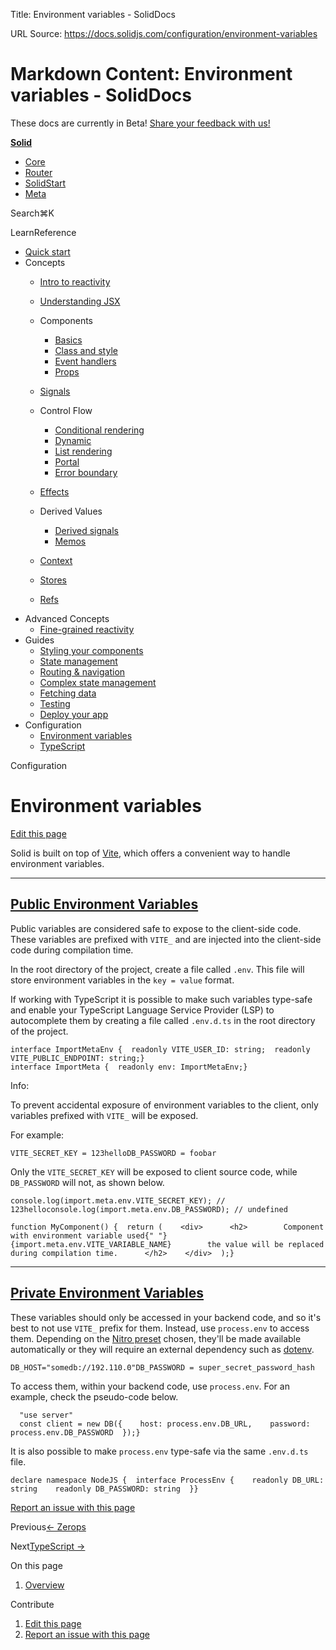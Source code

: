 Title: Environment variables - SolidDocs

URL Source: https://docs.solidjs.com/configuration/environment-variables

Markdown Content:
Environment variables - SolidDocs
===============

These docs are currently in Beta! [Share your feedback with us!](https://shr.link/pna6n)

[**Solid**](https://docs.solidjs.com/)

*   [Core](https://docs.solidjs.com/)
*   [Router](https://docs.solidjs.com/solid-router)
*   [SolidStart](https://docs.solidjs.com/solid-start)
*   [Meta](https://docs.solidjs.com/solid-meta)

Search⌘K[](https://github.com/solidjs/solid)[](https://discord.com/invite/solidjs)

LearnReference

*   [Quick start](https://docs.solidjs.com/quick-start)
*   Concepts
    *   [Intro to reactivity](https://docs.solidjs.com/concepts/intro-to-reactivity)
    *   [Understanding JSX](https://docs.solidjs.com/concepts/understanding-jsx)
    *   Components
        
        *   [Basics](https://docs.solidjs.com/concepts/components/basics)
        *   [Class and style](https://docs.solidjs.com/concepts/components/class-style)
        *   [Event handlers](https://docs.solidjs.com/concepts/components/event-handlers)
        *   [Props](https://docs.solidjs.com/concepts/components/props)
        
    *   [Signals](https://docs.solidjs.com/concepts/signals)
    *   Control Flow
        
        *   [Conditional rendering](https://docs.solidjs.com/concepts/control-flow/conditional-rendering)
        *   [Dynamic](https://docs.solidjs.com/concepts/control-flow/dynamic)
        *   [List rendering](https://docs.solidjs.com/concepts/control-flow/list-rendering)
        *   [Portal](https://docs.solidjs.com/concepts/control-flow/portal)
        *   [Error boundary](https://docs.solidjs.com/concepts/control-flow/error-boundary)
        
    *   [Effects](https://docs.solidjs.com/concepts/effects)
    *   Derived Values
        
        *   [Derived signals](https://docs.solidjs.com/concepts/derived-values/derived-signals)
        *   [Memos](https://docs.solidjs.com/concepts/derived-values/memos)
        
    *   [Context](https://docs.solidjs.com/concepts/context)
    *   [Stores](https://docs.solidjs.com/concepts/stores)
    *   [Refs](https://docs.solidjs.com/concepts/refs)
*   Advanced Concepts
    *   [Fine-grained reactivity](https://docs.solidjs.com/advanced-concepts/fine-grained-reactivity)
*   Guides
    *   [Styling your components](https://docs.solidjs.com/guides/styling-your-components)
    *   [State management](https://docs.solidjs.com/guides/state-management)
    *   [Routing & navigation](https://docs.solidjs.com/guides/routing-and-navigation)
    *   [Complex state management](https://docs.solidjs.com/guides/complex-state-management)
    *   [Fetching data](https://docs.solidjs.com/guides/fetching-data)
    *   [Testing](https://docs.solidjs.com/guides/testing)
    *   [Deploy your app](https://docs.solidjs.com/guides/deploying-your-app)
*   Configuration
    *   [Environment variables](https://docs.solidjs.com/configuration/environment-variables)
    *   [TypeScript](https://docs.solidjs.com/configuration/typescript)

Configuration

Environment variables
=====================

[Edit this page](https://github.com/solidjs/solid-docs-next/edit/main/src/routes/configuration/environment-variables.mdx)

Solid is built on top of [Vite](https://vitejs.dev/), which offers a convenient way to handle environment variables.

* * *

[Public Environment Variables](https://docs.solidjs.com/configuration/environment-variables#public-environment-variables)
-------------------------------------------------------------------------------------------------------------------------

Public variables are considered safe to expose to the client-side code. These variables are prefixed with `VITE_` and are injected into the client-side code during compilation time.

In the root directory of the project, create a file called `.env`. This file will store environment variables in the `key = value` format.

If working with TypeScript it is possible to make such variables type-safe and enable your TypeScript Language Service Provider (LSP) to autocomplete them by creating a file called `.env.d.ts` in the root directory of the project.

```
interface ImportMetaEnv {  readonly VITE_USER_ID: string;  readonly VITE_PUBLIC_ENDPOINT: string;}
interface ImportMeta {  readonly env: ImportMetaEnv;}
```

Info:

To prevent accidental exposure of environment variables to the client, only variables prefixed with `VITE_` will be exposed.

For example:

```
VITE_SECRET_KEY = 123helloDB_PASSWORD = foobar
```

Only the `VITE_SECRET_KEY` will be exposed to client source code, while `DB_PASSWORD` will not, as shown below.

```
console.log(import.meta.env.VITE_SECRET_KEY); // 123helloconsole.log(import.meta.env.DB_PASSWORD); // undefined
```

```
function MyComponent() {  return (    <div>      <h2>        Component with environment variable used{" "}        {import.meta.env.VITE_VARIABLE_NAME}        the value will be replaced during compilation time.      </h2>    </div>  );}
```

* * *

[Private Environment Variables](https://docs.solidjs.com/configuration/environment-variables#private-environment-variables)
---------------------------------------------------------------------------------------------------------------------------

These variables should only be accessed in your backend code, and so it's best to not use `VITE_` prefix for them. Instead, use `process.env` to access them. Depending on the [Nitro preset](https://nitro.unjs.io/deploy) chosen, they'll be made available automatically or they will require an external dependency such as [dotenv](https://www.npmjs.com/package/dotenv).

```
DB_HOST="somedb://192.110.0"DB_PASSWORD = super_secret_password_hash
```

To access them, within your backend code, use `process.env`. For an example, check the pseudo-code below.

```
  "use server"
  const client = new DB({    host: process.env.DB_URL,    password: process.env.DB_PASSWORD  });}
```

It is also possible to make `process.env` type-safe via the same `.env.d.ts` file.

```
declare namespace NodeJS {  interface ProcessEnv {    readonly DB_URL: string    readonly DB_PASSWORD: string  }}
```

[Report an issue with this page](https://github.com/solidjs/solid-docs-next/issues/new?assignees=ladybluenotes&labels=improve+documentation%2Cpending+review&projects=&template=CONTENT.yml&title=[Content]:&subject=/configuration/environment-variables.mdx)

Previous[← Zerops](https://docs.solidjs.com/guides/deployment-options/zerops)

Next[TypeScript →](https://docs.solidjs.com/configuration/typescript)

On this page

1.  [Overview](https://docs.solidjs.com/configuration/environment-variables#_top)

Contribute

1.  [Edit this page](https://github.com/solidjs/solid-docs-next/edit/main/src/routes/configuration/environment-variables.mdx)
2.  [Report an issue with this page](https://github.com/solidjs/solid-docs-next/issues/new?assignees=ladybluenotes&labels=improve+documentation%2Cpending+review&projects=&template=CONTENT.yml&title=[Content]:&subject=/configuration/environment-variables.mdx)
